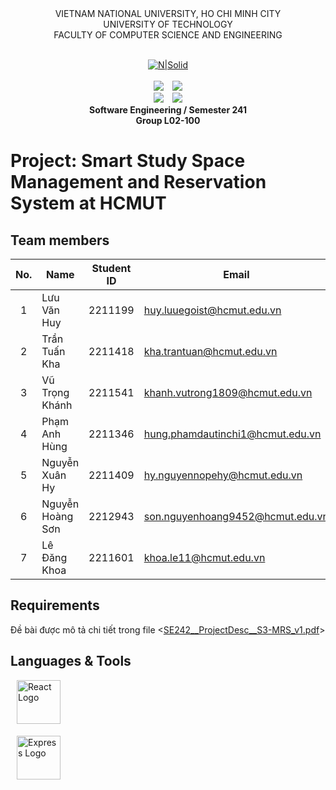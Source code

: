 <div align="center">
VIETNAM NATIONAL UNIVERSITY, HO CHI MINH CITY
<br />
UNIVERSITY OF TECHNOLOGY
<br />
FACULTY OF COMPUTER SCIENCE AND ENGINEERING
<br />
<br />
  
[![N|Solid](https://upload.wikimedia.org/wikipedia/commons/thumb/d/de/HCMUT_official_logo.png/238px-HCMUT_official_logo.png)](https://www.hcmut.edu.vn/vi)
<br />
<br />
<img src="https://img.shields.io/github/stars/ColdBear14/CNPM_242?color=white&logo=github">&emsp;<img src="https://img.shields.io/github/last-commit/ColdBear14/CNPM_242?color=blue">
<br />
<img src="https://img.shields.io/github/languages/top/ColdBear14/CNPM_242?color=yellow&logo=python&logoColor=yellow">&emsp;<img src="https://img.shields.io/github/repo-size/ColdBear14/CNPM_242?color=orange&label=size&logo=git&logoColor=orange">
<br />
**Software Engineering / Semester 241**
<br/>
**Group L02-100**

</div>

# Project: Smart Study Space Management and Reservation System at HCMUT
## Team members

| No. | Name             | Student ID | Email                          | Contact                                                                                                                                                                                                                     |
| :-: | ---------------- | :--------: | ------------------------------ | --------------------------------------------------------------------------------------------------------------------------------------------------------------------------------------------------------------------------- |
|  1  | Lưu Văn Huy |  2211199  | huy.luuegoist@hcmut.edu.vn |  [<img src="https://cdn-icons-png.flaticon.com/512/733/733609.png" align="left" width=20px style="margin-left:5px" />][git1]|
|  2  | Trần Tuấn Kha |   2211418   | kha.trantuan@hcmut.edu.vn | [<img src="https://cdn-icons-png.flaticon.com/512/733/733609.png" align="left" width=20px style="margin-left:5px" />][git2]|
|  3  |  Vũ Trọng Khánh |   2211541   | khanh.vutrong1809@hcmut.edu.vn |  [<img src="https://cdn-icons-png.flaticon.com/512/733/733609.png" align="left" width=20px style="margin-left:5px" />][git3]|
|  4  | Phạm Anh Hùng |  2211346   | hung.phamdautinchi1@hcmut.edu.vn | [<img src="https://cdn-icons-png.flaticon.com/512/733/733609.png" align="left" width=20px style="margin-left:5px" />][git4]|
|  5  | Nguyễn Xuân Hy |  2211409  | hy.nguyennopehy@hcmut.edu.vn |  [<img src="https://cdn-icons-png.flaticon.com/512/733/733609.png" align="left" width=20px style="margin-left:5px" />][git5]|
|  6  | Nguyễn Hoàng Sơn  |  2212943   | son.nguyenhoang9452@hcmut.edu.vn  |  [<img src="https://cdn-icons-png.flaticon.com/512/733/733609.png" align="left" width=20px style="margin-left:5px" />][git6]|
|  7  | Lê Đăng Khoa  |   2211601   | khoa.le11@hcmut.edu.vn   |  [<img src="https://cdn-icons-png.flaticon.com/512/733/733609.png" align="left" width=20px style="margin-left:5px" />][git7]|

[git1]: https://github.com/Huy-Egoist
[git2]: https://github.com/Kha-Tran22
[git3]: https://github.com/khanhvutrong1809
[git4]: https://github.com/anh-hungg23
[git5]:https://github.com/ColdBear14
[git6]:https://github.com/Sonwoang
[git7]:https://github.com/dangkhoale11

## Requirements
Đề bài được mô tả chi tiết trong file  <[SE242__ProjectDesc__S3-MRS_v1.pdf](https://github.com/ColdBear14/CNPM_242/blob/main/SE242__ProjectDesc__S3-MRS_v1.pdf)>

## Languages & Tools
<img src="https://cdn4.iconfinder.com/data/icons/logos-3/600/React.js_logo-256.png" align="center" style="margin-left:10px; margin-bottom:5px;" width="70px" alt="React Logo"/>
    
    
<img src="https://upload.wikimedia.org/wikipedia/commons/6/64/Expressjs.png" 
         align="center" 
         style="margin-left:10px; margin-bottom:5px;" 
         width="70px" 
         alt="Express Logo" />
